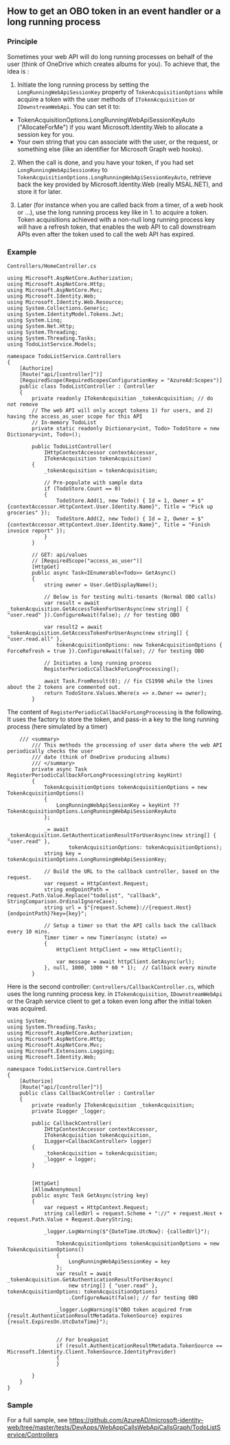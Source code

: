## How to get an OBO token in an event handler or a long running process

### Principle

Sometimes your web API will do long running processes on behalf of the user (think of OneDrive which creates albums for you). To achieve that, the idea is :
1. Initiate the long running process by setting the `LongRunningWebApiSessionKey` property of `TokenAcquisitionOptions` while acquire a token with the user methods of `ITokenAcquisition` or `IDownstreamWebApi`. You can set it to:
  - TokenAcquisitionOptions.LongRunningWebApiSessionKeyAuto ("AllocateForMe") if you want Microsoft.Identity.Web to allocate a session key for you.
  - Your own string that you can associate with the user, or the request, or something else (like an identifier for Microsoft Graph web hooks).

2. When the call is done, and you have your token, if you had set `LongRunningWebApiSessionKey` to `TokenAcquisitionOptions.LongRunningWebApiSessionKeyAuto`, retrieve back the key provided by Microsoft.Identity.Web (really MSAL.NET), and store it for later.
 
3. Later (for instance when you are called back from a timer, of a web hook or ...), use the long running process key like in 1. to acquire a token. Token acquisitions achieved with a non-null long running process key will have a refresh token, that enables the web API to call downstream APIs even after the token used to call the web API has expired.


### Example

`Controllers/HomeController.cs`

```CSharp
using Microsoft.AspNetCore.Authorization;
using Microsoft.AspNetCore.Http;
using Microsoft.AspNetCore.Mvc;
using Microsoft.Identity.Web;
using Microsoft.Identity.Web.Resource;
using System.Collections.Generic;
using System.IdentityModel.Tokens.Jwt;
using System.Linq;
using System.Net.Http;
using System.Threading;
using System.Threading.Tasks;
using TodoListService.Models;

namespace TodoListService.Controllers
{
    [Authorize]
    [Route("api/[controller]")]
    [RequiredScope(RequiredScopesConfigurationKey = "AzureAd:Scopes")]
    public class TodoListController : Controller
    {
        private readonly ITokenAcquisition _tokenAcquisition; // do not remove
        // The web API will only accept tokens 1) for users, and 2) having the access_as_user scope for this API
        // In-memory TodoList
        private static readonly Dictionary<int, Todo> TodoStore = new Dictionary<int, Todo>();
  
        public TodoListController(
            IHttpContextAccessor contextAccessor,
            ITokenAcquisition tokenAcquisition)
        {
            _tokenAcquisition = tokenAcquisition;

            // Pre-populate with sample data
            if (TodoStore.Count == 0)
            {
                TodoStore.Add(1, new Todo() { Id = 1, Owner = $"{contextAccessor.HttpContext.User.Identity.Name}", Title = "Pick up groceries" });
                TodoStore.Add(2, new Todo() { Id = 2, Owner = $"{contextAccessor.HttpContext.User.Identity.Name}", Title = "Finish invoice report" });
            }
        }

        // GET: api/values
        // [RequiredScope("access_as_user")]
        [HttpGet]
        public async Task<IEnumerable<Todo>> GetAsync()
        {
            string owner = User.GetDisplayName();

            // Below is for testing multi-tenants (Normal OBO calls)
            var result = await _tokenAcquisition.GetAccessTokenForUserAsync(new string[] { "user.read" }).ConfigureAwait(false); // for testing OBO

            var result2 = await _tokenAcquisition.GetAccessTokenForUserAsync(new string[] { "user.read.all" },
                tokenAcquisitionOptions: new TokenAcquisitionOptions { ForceRefresh = true }).ConfigureAwait(false); // for testing OBO

            // Initiates a long running process
            RegisterPeriodicCallbackForLongProcessing();

            await Task.FromResult(0); // fix CS1998 while the lines about the 2 tokens are commented out.
            return TodoStore.Values.Where(x => x.Owner == owner);
        }

```

The content of `RegisterPeriodicCallbackForLongProcessing` is the following. It uses the factory to store the token, and pass-in a key to the long running process (here simulated by a timer)

```CSharp
    /// <summary>
        /// This methods the processing of user data where the web API periodically checks the user
        /// date (think of OneDrive producing albums)
        /// </summary>
        private async Task RegisterPeriodicCallbackForLongProcessing(string keyHint)
        {
            TokenAcquisitionOptions tokenAcquisitionOptions = new TokenAcquisitionOptions()
            {
                LongRunningWebApiSessionKey = keyHint ?? TokenAcquisitionOptions.LongRunningWebApiSessionKeyAuto
            };

            _= await _tokenAcquisition.GetAuthenticationResultForUserAsync(new string[] { "user.read" }, 
                    tokenAcquisitionOptions: tokenAcquisitionOptions);
            string key = tokenAcquisitionOptions.LongRunningWebApiSessionKey;

            // Build the URL to the callback controller, based on the request.
            var request = HttpContext.Request;
            string endpointPath = request.Path.Value.Replace("todolist", "callback", StringComparison.OrdinalIgnoreCase);
            string url = $"{request.Scheme}://{request.Host}{endpointPath}?key={key}";

            // Setup a timer so that the API calls back the callback every 10 mins.
            Timer timer = new Timer(async (state) =>
            {
                HttpClient httpClient = new HttpClient();
                
                var message = await httpClient.GetAsync(url);
            }, null, 1000, 1000 * 60 * 1);  // Callback every minute
        }
```


Here is the second controller: `Controllers/CallbackController.cs`, which uses the long running process key. in `ITokenAcquisition`, `IDownstreamWebApi` or the Graph service client to get a token even long after the initial token was acquired.

```CSharp
using System;
using System.Threading.Tasks;
using Microsoft.AspNetCore.Authorization;
using Microsoft.AspNetCore.Http;
using Microsoft.AspNetCore.Mvc;
using Microsoft.Extensions.Logging;
using Microsoft.Identity.Web;

namespace TodoListService.Controllers
{
    [Authorize]
    [Route("api/[controller]")]
    public class CallbackController : Controller
    {
        private readonly ITokenAcquisition _tokenAcquisition; 
        private ILogger _logger;

        public CallbackController(
            IHttpContextAccessor contextAccessor,
            ITokenAcquisition tokenAcquisition,
            ILogger<CallbackController> logger)
        {
            _tokenAcquisition = tokenAcquisition;
            _logger = logger;
        }


        [HttpGet]
        [AllowAnonymous]
        public async Task GetAsync(string key)
        {
            var request = HttpContext.Request;
            string calledUrl = request.Scheme + "://" + request.Host + request.Path.Value + Request.QueryString;

            _logger.LogWarning($"{DateTime.UtcNow}: {calledUrl}");

                TokenAcquisitionOptions tokenAcquisitionOptions = new TokenAcquisitionOptions()
                {
                    LongRunningWebApiSessionKey = key
                };
                var result = await _tokenAcquisition.GetAuthenticationResultForUserAsync(
                    new string[] { "user.read" }, tokenAcquisitionOptions: tokenAcquisitionOptions)
                    .ConfigureAwait(false); // for testing OBO

                _logger.LogWarning($"OBO token acquired from {result.AuthenticationResultMetadata.TokenSource} expires {result.ExpiresOn.UtcDateTime}");


                // For breakpoint
                if (result.AuthenticationResultMetadata.TokenSource == Microsoft.Identity.Client.TokenSource.IdentityProvider)
                {
                }

        }
    }
}
```

### Sample

For a full sample, see https://github.com/AzureAD/microsoft-identity-web/tree/master/tests/DevApps/WebAppCallsWebApiCallsGraph/TodoListService/Controllers